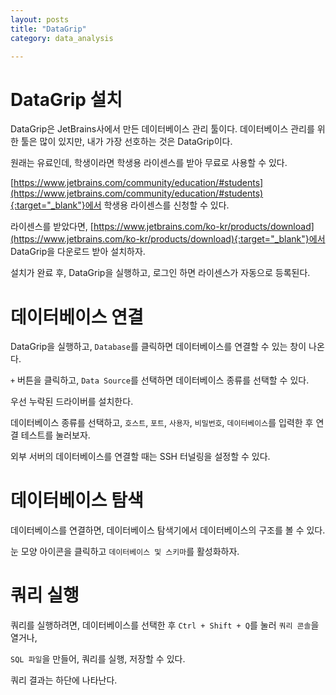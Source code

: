 ```yaml
---
layout: posts
title: "DataGrip"
category: data_analysis

---
```


# DataGrip 설치

DataGrip은 JetBrains사에서 만든 데이터베이스 관리 툴이다. 데이터베이스 관리를 위한 툴은 많이 있지만, 내가 가장 선호하는 것은 DataGrip이다.

원래는 유료인데, 학생이라면 학생용 라이센스를 받아 무료로 사용할 수 있다.

[https://www.jetbrains.com/community/education/#students](https://www.jetbrains.com/community/education/#students){:target="_blank"}에서 학생용 라이센스를 신청할 수 있다.

라이센스를 받았다면, [https://www.jetbrains.com/ko-kr/products/download](https://www.jetbrains.com/ko-kr/products/download){:target="_blank"}에서 DataGrip을 다운로드 받아 설치하자.

설치가 완료 후, DataGrip을 실행하고, 로그인 하면 라이센스가 자동으로 등록된다.

# 데이터베이스 연결

DataGrip을 실행하고, `Database`를 클릭하면 데이터베이스를 연결할 수 있는 창이 나온다.

`+` 버튼을 클릭하고, `Data Source`를 선택하면 데이터베이스 종류를 선택할 수 있다.

우선 누락된 드라이버를 설치한다.

데이터베이스 종류를 선택하고, `호스트`, `포트`, `사용자`, `비밀번호`, `데이터베이스`를 입력한 후 연결 테스트를 눌러보자.

외부 서버의 데이터베이스를 연결할 때는 SSH 터널링을 설정할 수 있다.

# 데이터베이스 탐색

데이터베이스를 연결하면, 데이터베이스 탐색기에서 데이터베이스의 구조를 볼 수 있다.

눈 모양 아이콘을 클릭하고 `데이터베이스 및 스키마`를 활성화하자.

# 쿼리 실행

쿼리를 실행하려면, 데이터베이스를 선택한 후 `Ctrl + Shift + Q`를 눌러 `쿼리 콘솔`을 열거나,

`SQL 파일`을 만들어, 쿼리를 실행, 저장할 수 있다.

쿼리 결과는 하단에 나타난다.

<img class="modal" src="/study/data_analysis/images/datagrip-1.png" alt=""/>
